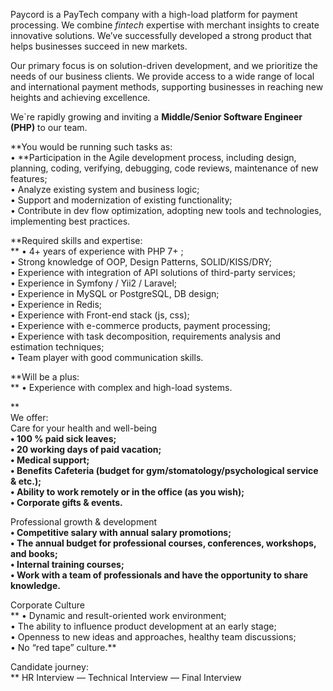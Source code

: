 Paycord is a PayTech company with a high-load platform for payment processing.
We combine _fintech_ expertise with merchant insights to create innovative
solutions. We’ve successfully developed a strong product that helps businesses
succeed in new markets.  
  
Our primary focus is on solution-driven development, and we prioritize the
needs of our business clients. We provide access to a wide range of local and
international payment methods, supporting businesses in reaching new heights
and achieving excellence.

We`re rapidly growing and inviting a **Middle/Senior Software Engineer (PHP)**
to our team.  
  
**You would be running such tasks as:  
• **Participation in the Agile development process, including design,
planning, coding, verifying, debugging, code reviews, maintenance of new
features;  
• Analyze existing system and business logic;  
• Support and modernization of existing functionality;  
• Contribute in dev flow optimization, adopting new tools and technologies,
implementing best practices.

  
**Required skills and expertise:  
** • 4+ years of experience with PHP 7+ ;  
• Strong knowledge of OOP, Design Patterns, SOLID/KISS/DRY;  
• Experience with integration of API solutions of third-party services;  
• Experience in Symfony / Yii2 / Laravel;  
• Experience in MySQL or PostgreSQL, DB design;  
• Experience in Redis;  
• Experience with Front-end stack (js, css);  
• Experience with e-commerce products, payment processing;  
• Experience with task decomposition, requirements analysis and estimation
techniques;  
• Team player with good communication skills.  
  
**Will be a plus:  
** • Experience with complex and high-load systems.

**  
We offer:  
Care for your health and well-being  
**• 100 % paid sick leaves;  
• 20 working days of paid vacation;  
• Medical support;  
• Benefits Cafeteria (budget for gym/stomatology/psychological service &
etc.);  
• Ability to work remotely or in the office (as you wish);  
• Corporate gifts & events.**  
  
Professional growth & development  
**• Competitive salary with annual salary promotions;  
• The annual budget for professional courses, conferences, workshops, and
books;  
• Internal training courses;  
• Work with a team of professionals and have the opportunity to share
knowledge.**  
  
Corporate Culture  
** • Dynamic and result-oriented work environment;  
• The ability to influence product development at an early stage;  
• Openness to new ideas and approaches, healthy team discussions;  
• No “red tape” culture.**  
  
Candidate journey:  
** HR Interview — Technical Interview — Final Interview